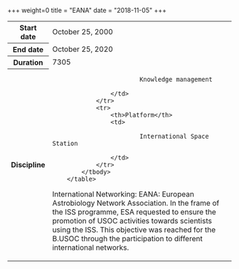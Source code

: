 +++
weight=0
title = "EANA"
date = "2018-11-05"
+++

 <table class="table table-striped table-bordered">
            <tbody>
                <tr>
                    <th>Start date</th>
                    <td>October 25, 2000</td>
                </tr>
                <tr>
                    <th>End date</th>
                    <td>October 25, 2020</td>
                </tr>
                <tr>
                    <th>Duration</th>
                    <td>7305</td>
                </tr>
                <tr>
                    <th>Discipline</th>
                    <td>

                            Knowledge management

                    </td>
                </tr>
                <tr>
                    <th>Platform</th>
                    <td>

                            International Space Station

                    </td>
                </tr>
            </tbody>
        </table>


International Networking: EANA: European Astrobiology Network Association.
In the frame of the ISS programme, ESA requested to ensure the promotion of USOC activities towards scientists using the ISS. This objective was reached for the B.USOC through the participation to different international networks.
